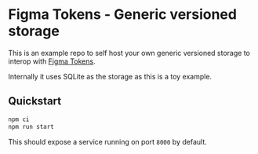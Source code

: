 # Figma Tokens - Generic versioned storage

This is an example repo to self host your own generic versioned storage to interop with [Figma Tokens](https://www.figmatokens.com/).

Internally it uses SQLite as the storage as this is a toy example.

## Quickstart

```sh
npm ci 
npm run start
```

This should expose a service running on port `8000` by default.